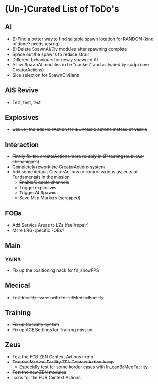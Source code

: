 # (Un-)Curated List of ToDo's

## AI

* (!) Find a better way to find suitable spawn location for RANDOM (kind of done? needs testing)
* (!) Delete SpawnAI/Civ modules after spawning complete
* Space out the spawns to reduce strain
* Different behaviours for newly spawned AI
* Allow SpawnAI modules to be "cocked" and activated by script (see CreatorActions)
* Side selection for SpawnCivilians

## AIS Revive

* Test, test, test

## Explosives

* ~~Use LR_fnc_addHoldAction for IEDVehicle actions instead of vanilla~~

## Interaction

* ~~Finally fix the creatorActions more reliably in SP testing (publicVar shenanigans)~~
* ~~Completely rework the CreatorActions system~~
* Add some default CreatorActions to control various aspects of Fundamentals in the mission
  * ~~Enable/Disable channels~~
  * Trigger explosives
  * Trigger AI Spawns
  * ~~Save Map Markers (scrapped)~~

## FOBs

* Add Service Areas to LZs (fuel/repair)
* More LRG-specific FOBs?

## Main

### YAINA

* Fix up the positioning hack for fn_showFPS

## Medical

* ~~Test locality issues with fn_setMedicalFacility~~

## Training

* ~~Fix up Casualty system~~
* ~~Fix up ACE Settings for Training mission~~

## Zeus

* ~~Test the FOB ZEN Context Actions in mp~~
* ~~Test the Medical Facility ZEN Context Action in mp~~
  * Especially test for some border cases with fn_canBeMedFacility
* ~~Test the new ZEN modules~~
* Icons for the FOB Context Actions
